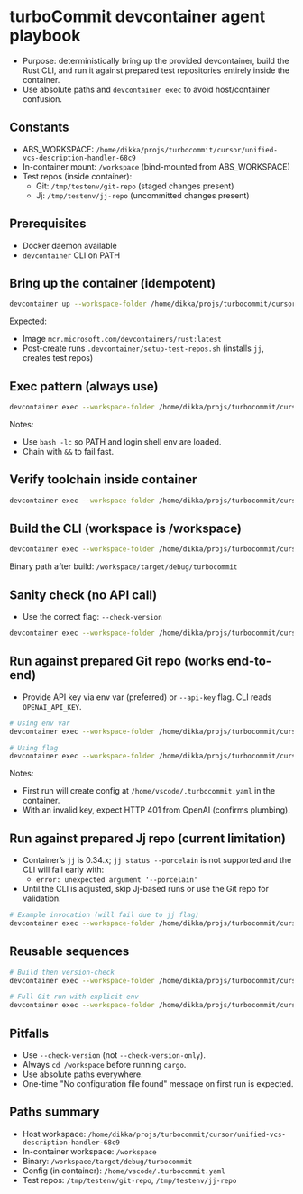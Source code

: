 # turboCommit devcontainer agent playbook

- Purpose: deterministically bring up the provided devcontainer, build the Rust CLI, and run it against prepared test repositories entirely inside the container.
- Use absolute paths and `devcontainer exec` to avoid host/container confusion.

## Constants
- ABS_WORKSPACE: `/home/dikka/projs/turbocommit/cursor/unified-vcs-description-handler-68c9`
- In-container mount: `/workspace` (bind-mounted from ABS_WORKSPACE)
- Test repos (inside container):
  - Git: `/tmp/testenv/git-repo` (staged changes present)
  - Jj: `/tmp/testenv/jj-repo` (uncommitted changes present)

## Prerequisites
- Docker daemon available
- `devcontainer` CLI on PATH

## Bring up the container (idempotent)
```bash
devcontainer up --workspace-folder /home/dikka/projs/turbocommit/cursor/unified-vcs-description-handler-68c9 --log-level debug
```
Expected:
- Image `mcr.microsoft.com/devcontainers/rust:latest`
- Post-create runs `.devcontainer/setup-test-repos.sh` (installs `jj`, creates test repos)

## Exec pattern (always use)
```bash
devcontainer exec --workspace-folder /home/dikka/projs/turbocommit/cursor/unified-vcs-description-handler-68c9 bash -lc '<commands>'
```
Notes:
- Use `bash -lc` so PATH and login shell env are loaded.
- Chain with `&&` to fail fast.

## Verify toolchain inside container
```bash
devcontainer exec --workspace-folder /home/dikka/projs/turbocommit/cursor/unified-vcs-description-handler-68c9 bash -lc 'rustc --version && cargo --version && git --version && jj --version'
```

## Build the CLI (workspace is /workspace)
```bash
devcontainer exec --workspace-folder /home/dikka/projs/turbocommit/cursor/unified-vcs-description-handler-68c9 bash -lc 'cd /workspace && cargo build --quiet'
```
Binary path after build: `/workspace/target/debug/turbocommit`

## Sanity check (no API call)
- Use the correct flag: `--check-version`
```bash
devcontainer exec --workspace-folder /home/dikka/projs/turbocommit/cursor/unified-vcs-description-handler-68c9 bash -lc '/workspace/target/debug/turbocommit --check-version || cargo run --quiet -- --check-version'
```

## Run against prepared Git repo (works end-to-end)
- Provide API key via env var (preferred) or `--api-key` flag. CLI reads `OPENAI_API_KEY`.
```bash
# Using env var
devcontainer exec --workspace-folder /home/dikka/projs/turbocommit/cursor/unified-vcs-description-handler-68c9 bash -lc 'export OPENAI_API_KEY=sk-REDACTED && cd /tmp/testenv/git-repo && /workspace/target/debug/turbocommit --print-once -n 1 --model gpt-4o-mini'

# Using flag
devcontainer exec --workspace-folder /home/dikka/projs/turbocommit/cursor/unified-vcs-description-handler-68c9 bash -lc 'cd /tmp/testenv/git-repo && /workspace/target/debug/turbocommit --print-once -n 1 --model gpt-4o-mini --api-key sk-REDACTED'
```
Notes:
- First run will create config at `/home/vscode/.turbocommit.yaml` in the container.
- With an invalid key, expect HTTP 401 from OpenAI (confirms plumbing).

## Run against prepared Jj repo (current limitation)
- Container’s `jj` is 0.34.x; `jj status --porcelain` is not supported and the CLI will fail early with:
  - `error: unexpected argument '--porcelain'`
- Until the CLI is adjusted, skip Jj-based runs or use the Git repo for validation.
```bash
# Example invocation (will fail due to jj flag)
devcontainer exec --workspace-folder /home/dikka/projs/turbocommit/cursor/unified-vcs-description-handler-68c9 bash -lc 'export OPENAI_API_KEY=sk-REDACTED && cd /tmp/testenv/jj-repo && /workspace/target/debug/turbocommit --print-once -n 1 --model gpt-4o-mini --enable-reasoning'
```

## Reusable sequences
```bash
# Build then version-check
devcontainer exec --workspace-folder /home/dikka/projs/turbocommit/cursor/unified-vcs-description-handler-68c9 bash -lc 'cd /workspace && cargo build --quiet && /workspace/target/debug/turbocommit --check-version'

# Full Git run with explicit env
devcontainer exec --workspace-folder /home/dikka/projs/turbocommit/cursor/unified-vcs-description-handler-68c9 bash -lc 'export OPENAI_API_KEY=sk-REDACTED && cd /tmp/testenv/git-repo && /workspace/target/debug/turbocommit --print-once -n 1 --model gpt-4o-mini'
```

## Pitfalls
- Use `--check-version` (not `--check-version-only`).
- Always `cd /workspace` before running `cargo`.
- Use absolute paths everywhere.
- One-time "No configuration file found" message on first run is expected.

## Paths summary
- Host workspace: `/home/dikka/projs/turbocommit/cursor/unified-vcs-description-handler-68c9`
- In-container workspace: `/workspace`
- Binary: `/workspace/target/debug/turbocommit`
- Config (in container): `/home/vscode/.turbocommit.yaml`
- Test repos: `/tmp/testenv/git-repo`, `/tmp/testenv/jj-repo`
